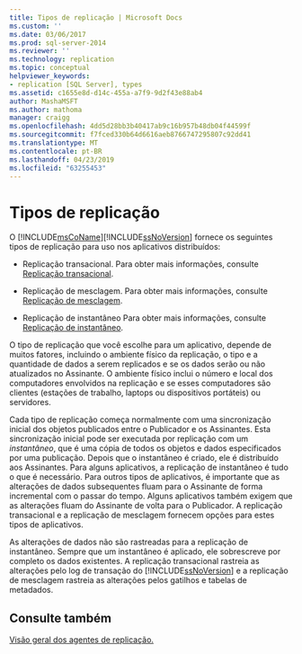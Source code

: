 ```yaml
---
title: Tipos de replicação | Microsoft Docs
ms.custom: ''
ms.date: 03/06/2017
ms.prod: sql-server-2014
ms.reviewer: ''
ms.technology: replication
ms.topic: conceptual
helpviewer_keywords:
- replication [SQL Server], types
ms.assetid: c1655e8d-d14c-455a-a7f9-9d2f43e88ab4
author: MashaMSFT
ms.author: mathoma
manager: craigg
ms.openlocfilehash: 4dd5d28bb3b40417ab9c16b957b48db04f44599f
ms.sourcegitcommit: f7fced330b64d6616aeb8766747295807c92dd41
ms.translationtype: MT
ms.contentlocale: pt-BR
ms.lasthandoff: 04/23/2019
ms.locfileid: "63255453"
---
```

# <a name="types-of-replication"></a>Tipos de replicação
  O [!INCLUDE[msCoName](../../includes/msconame-md.md)][!INCLUDE[ssNoVersion](../../includes/ssnoversion-md.md)] fornece os seguintes tipos de replicação para uso nos aplicativos distribuídos:  
  
-   Replicação transacional. Para obter mais informações, consulte [Replicação transacional](transactional/transactional-replication.md).  
  
-   Replicação de mesclagem. Para obter mais informações, consulte [Replicação de mesclagem](merge/merge-replication.md).  
  
-   Replicação de instantâneo Para obter mais informações, consulte [Replicação de instantâneo](snapshot-replication.md).  
  
 O tipo de replicação que você escolhe para um aplicativo, depende de muitos fatores, incluindo o ambiente físico da replicação, o tipo e a quantidade de dados a serem replicados e se os dados serão ou não atualizados no Assinante. O ambiente físico inclui o número e local dos computadores envolvidos na replicação e se esses computadores são clientes (estações de trabalho, laptops ou dispositivos portáteis) ou servidores.  
  
 Cada tipo de replicação começa normalmente com uma sincronização inicial dos objetos publicados entre o Publicador e os Assinantes. Esta sincronização inicial pode ser executada por replicação com um *instantâneo*, que é uma cópia de todos os objetos e dados especificados por uma publicação. Depois que o instantâneo é criado, ele é distribuído aos Assinantes. Para alguns aplicativos, a replicação de instantâneo é tudo o que é necessário. Para outros tipos de aplicativos, é importante que as alterações de dados subsequentes fluam para o Assinante de forma incremental com o passar do tempo. Alguns aplicativos também exigem que as alterações fluam do Assinante de volta para o Publicador. A replicação transacional e a replicação de mesclagem fornecem opções para estes tipos de aplicativos.  
  
 As alterações de dados não são rastreadas para a replicação de instantâneo. Sempre que um instantâneo é aplicado, ele sobrescreve por completo os dados existentes. A replicação transacional rastreia as alterações pelo log de transação do [!INCLUDE[ssNoVersion](../../includes/ssnoversion-md.md)] e a replicação de mesclagem rastreia as alterações pelos gatilhos e tabelas de metadados.  
  
## <a name="see-also"></a>Consulte também  
 [Visão geral dos agentes de replicação.](agents/replication-agents-overview.md)  
  
  
